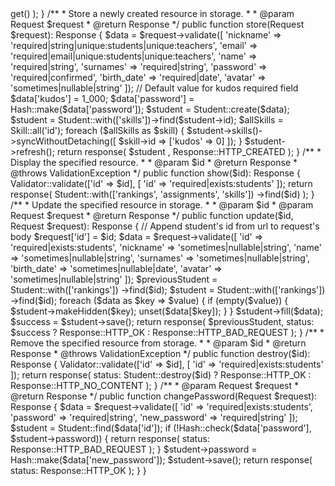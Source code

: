 <?php

namespace App\Http\Controllers;

use App\Models\Skill;
use App\Models\Student;
use Illuminate\{Http\Request,
    Http\Response,
    Support\Facades\Hash,
    Support\Facades\Validator,
    Validation\ValidationException
};

class StudentsController extends Controller
{
    /**
     * Display a listing of the resource.
     *
     * @return Response
     */
    public function index(): Response
    {
        return response(
            Student::with(['rankings', 'assignments', 'skills'])->get()
        );
    }

    /**
     * Store a newly created resource in storage.
     *
     * @param Request $request
     * @return Response
     */
    public function store(Request $request): Response
    {
        $data = $request->validate([
            'nickname' => 'required|string|unique:students|unique:teachers',
            'email' => 'required|email|unique:students|unique:teachers',
            'name' => 'required|string',
            'surnames' => 'required|string',
            'password' => 'required|confirmed',
            'birth_date' => 'required|date',
            'avatar' => 'sometimes|nullable|string'
        ]);

        // Default value for kudos required field
        $data['kudos'] = 1_000;
        $data['password'] = Hash::make($data['password']);

        $student = Student::create($data);
        $student = Student::with(['skills'])->find($student->id);

        $allSkills = Skill::all('id');
        foreach ($allSkills as $skill) {
            $student->skills()->syncWithoutDetaching([
                $skill->id => ['kudos' => 0]
            ]);
        }

        $student->refresh();
        return response(
            $student
            , Response::HTTP_CREATED
        );
    }

    /**
     * Display the specified resource.
     *
     * @param $id
     * @return Response
     * @throws ValidationException
     */
    public function show($id): Response
    {
        Validator::validate(['id' => $id], [
            'id' => 'required|exists:students'
        ]);

        return response(
            Student::with(['rankings', 'assignments', 'skills'])
                ->find($id)
        );
    }

    /**
     * Update the specified resource in storage.
     *
     * @param $id
     * @param Request $request
     * @return Response
     */
    public function update($id, Request $request): Response
    {
        // Append student's id from url to request's body
        $request['id'] = $id;

        $data = $request->validate([
            'id' => 'required|exists:students',
            'nickname' => 'sometimes|nullable|string',
            'name' => 'sometimes|nullable|string',
            'surnames' => 'sometimes|nullable|string',
            'birth_date' => 'sometimes|nullable|date',
            'avatar' => 'sometimes|nullable|string'
        ]);

        $previousStudent = Student::with(['rankings'])
            ->find($id);

        $student = Student::with(['rankings'])
            ->find($id);

        foreach ($data as $key => $value) {
            if (empty($value)) {
                $student->makeHidden($key);
                unset($data[$key]);
            }
        }

        $student->fill($data);
        $success = $student->save();

        return response(
            $previousStudent,
            status: $success ? Response::HTTP_OK : Response::HTTP_BAD_REQUEST
        );
    }

    /**
     * Remove the specified resource from storage.
     *
     * @param $id
     * @return Response
     * @throws ValidationException
     */
    public function destroy($id): Response
    {
        Validator::validate(['id' => $id], [
            'id' => 'required|exists:students'
        ]);

        return response(
            status: Student::destroy($id) ? Response::HTTP_OK : Response::HTTP_NO_CONTENT
        );
    }

    /**
     * @param Request $request
     * @return Response
     */
    public function changePassword(Request $request): Response
    {
        $data = $request->validate([
            'id' => 'required|exists:students',
            'password' => 'required|string',
            'new_password' => 'required|string'
        ]);

        $student = Student::find($data['id']);

        if (!Hash::check($data['password'], $student->password)) {
            return response(
                status: Response::HTTP_BAD_REQUEST
            );
        }

        $student->password = Hash::make($data['new_password']);
        $student->save();

        return response(
            status: Response::HTTP_OK
        );
    }
}
